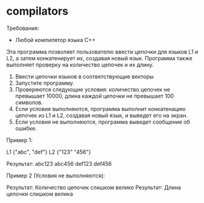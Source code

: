 # compilators

Требования:
- Любой компилятор языка C++

Эта программа позволяет пользователю ввести цепочки для языков L1 и L2, а затем конкатенирует их, создавая новый язык. 
Программа также выполняет проверку на количество цепочек и их длину.

1. Ввести цепочки языков в соответствующие векторы
2. Запустите программу.
3. Проверяются следующие условия: количество цепочек не превышает 10000, длина каждой цепочки не превышает 100 символов.
4. Если условия выполняются, программа выполнит конкатенацию цепочек из L1 и L2, создавая новый язык, и выведет его на экран.
5. Если условия не выполняются, программа выведет сообщение об ошибке.

Пример 1:

L1 {"abc", "def"}
L2 {"123" "456"}

Результат: abc123 abc456 def123 def456

Пример 2 (Условия не выполняются):

Результат: Количество цепочек слишком велико
Результат: Длина цепочки слишком велика